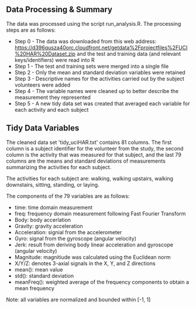 ## Data Processing & Summary
The data was processed using the script run_analysis.R. The processing steps are as follows:
* Step 0 - The data was downloaded from this web address: https://d396qusza40orc.cloudfront.net/getdata%2Fprojectfiles%2FUCI%20HAR%20Dataset.zip and the test and training data (and relevant keys/identifiers) were read into R
* Step 1 - The test and training sets were merged into a single file
* Step 2 - Only the mean and standard deviation variables were retained 
* Step 3 - Descriptive names for the activities carried out by the subject volunteers were added
* Step 4 - The variable names were cleaned up to better describe the measurement they represented 
* Step 5 - A new tidy data set was created that averaged each variable for each activity and each subject

## Tidy Data Variables
The cleaned data set 'tidy_uciHAR.txt' contains 81 columns. The first column is a subject identifier for the volunteer from the study, the second column is the activity that was measured for that subject, and the last 79 columns are the means and standard deviations of measurements summarizing the activities for each subject. 

The activities for each subject are: walking, walking upstairs, walking downstairs, sitting, standing, or laying. 

The components of the 79 variables are as follows: 
* time: time domain measurement
* freq: frequency domain measurement following Fast Fourier Transform
* Body: body accerlation 
* Gravity: gravity acceleration
* Acceleration: signial from the accelerometer 
* Gyro: signal from the gyroscope (angular velocity)
* Jerk: result from deriving body linear acceleration and gyroscope (angular velocity)
* Magnitude: magnitiude was calculated using the Euclidean norm
* X/Y/Z: denotes 3-axial signals in the X, Y, and Z directions
* mean(): mean value
* std(): standard deviation 
* meanFreq(): weighted average of the frequency components to obtain a mean frequency

Note: all variables are normalized and bounded within [-1, 1]